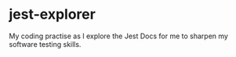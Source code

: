 # jest-explorer
My coding practise as I explore the Jest Docs for me to sharpen my software testing skills.
